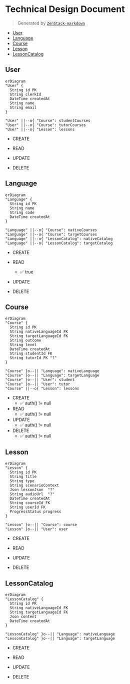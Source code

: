 # Technical Design Document

> Generated by [`ZenStack-markdown`](https://github.com/jiashengguo/zenstack-markdown)

- [User](#User)
- [Language](#Language)
- [Course](#Course)
- [Lesson](#Lesson)
- [LessonCatalog](#LessonCatalog)

## User
```mermaid
erDiagram
"User" {
  String id PK 
  String clerkId  
  DateTime createdAt  
  String name  
  String email  
}

"User" ||--o{ "Course": studentCourses
"User" ||--o{ "Course": tutorCourses
"User" ||--o{ "Lesson": lessons

```
- CREATE

- READ

- UPDATE

- DELETE

## Language
```mermaid
erDiagram
"Language" {
  String id PK 
  String name  
  String code  
  DateTime createdAt  
}

"Language" ||--o{ "Course": nativeCourses
"Language" ||--o{ "Course": targetCourses
"Language" ||--o{ "LessonCatalog": nativeCatalog
"Language" ||--o{ "LessonCatalog": targetCatalog

```
- CREATE

- READ
  - ✅ true
- UPDATE

- DELETE

## Course
```mermaid
erDiagram
"Course" {
  String id PK 
  String nativeLanguageId FK 
  String targetLanguageId FK 
  String outcome  
  String level  
  DateTime createdAt  
  String studentId FK 
  String tutorId FK "?"
}

"Course" }o--|| "Language": nativeLanguage
"Course" }o--|| "Language": targetLanguage
"Course" }o--|| "User": student
"Course" }o--|| "User": tutor
"Course" ||--o{ "Lesson": lessons

```
- CREATE
  - ✅ auth() != null
- READ
  - ✅ auth() != null
- UPDATE
  - ✅ auth() != null
- DELETE
  - ✅ auth() != null
## Lesson
```mermaid
erDiagram
"Lesson" {
  String id PK 
  String title  
  String type  
  String scenarioContext  
  Json lessonJson  "?"
  String audioUrl  "?"
  DateTime createdAt  
  String courseId FK 
  String userId FK 
  ProgressStatus progress  
}

"Lesson" }o--|| "Course": course
"Lesson" }o--|| "User": user

```
- CREATE

- READ

- UPDATE

- DELETE

## LessonCatalog
```mermaid
erDiagram
"LessonCatalog" {
  String id PK 
  String nativeLanguageId FK 
  String targetLanguageId FK 
  Json content  
  DateTime createdAt  
}

"LessonCatalog" }o--|| "Language": nativeLanguage
"LessonCatalog" }o--|| "Language": targetLanguage

```
- CREATE

- READ

- UPDATE

- DELETE
